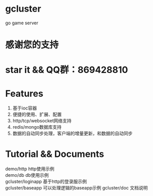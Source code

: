 # gcluster
go game server

# 感谢您的支持
# star it && QQ群：869428810

# Features
1. 基于ioc容器
2. 便捷的使用、扩展、配置
3. http/tcp/websocket网络支持
4. redis/mongo数据库支持
5. 数据的自动同步处理，客户端的增量更新，和数据的自动同步

# Tutorial && Documents
demo/http   http使用示例  
demo/db     db使用示例  
gcluster/loginapp  基于http的登录服示例  
gcluster/baseapp    可以处理逻辑的baseapp示例
gcluster/doc    文档说明  



